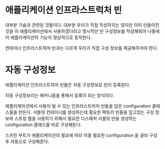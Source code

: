 # 애플리케이션 인프라스트럭처 빈

대부분 기술과 관련된 것들이다. 대부분 우리가 직접 작성하지는 않지만 이미 만들어진 것을 이 애플리케이션에서 사용하겠다라고 명시적인 빈 구성정보를 작성해줘야 나중에 이 애플리케이션의 기능이 정상적으로 동작한다.

컨테이너 인프라스트럭처 빈과는 다르게 우리가 직접 구성 정보를 제공해주어야 한다.

# 자동 구성정보

애플리케이션 인프라스트럭처 빈들은 자동 구성정보로 빈이 등록된다.

자동 구성정보라는 매커니즘을 통해서 등록이 되는 방식이다. 

애플리케이션에서 사용이 될 수 있는 인프라스트럭처 빈들을 담은 configuration 클래스들을 만든다. 서블릿 컨테이너를 생성하는데 필요한 팩토리 빈들을 담고있는 구성 정보와 스프링 웹을 사용하기 위해서 필요한 디스패처 서블릿 빈을 생성하는 configuration 클래스를 따로 구성해둔다.

스프린 부트가 애플리케이션의 필요에 따라 이중 필요한 configuration 을 골라 구성 후 자동으로 구성해준다.